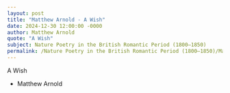 ```yaml
---
layout: post
title: "Matthew Arnold - A Wish"
date: 2024-12-30 12:00:00 -0000
author: Matthew Arnold
quote: "A Wish"
subject: Nature Poetry in the British Romantic Period (1800–1850)
permalink: /Nature Poetry in the British Romantic Period (1800–1850)/Matthew Arnold/Matthew Arnold - A Wish
---
```


A Wish

- Matthew Arnold
